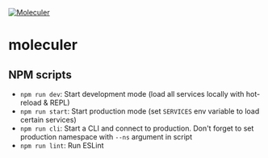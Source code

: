 [![Moleculer](https://badgen.net/badge/Powered%20by/Moleculer/0e83cd)](https://moleculer.services)

# moleculer

## NPM scripts

- `npm run dev`: Start development mode (load all services locally with hot-reload & REPL)
- `npm run start`: Start production mode (set `SERVICES` env variable to load certain services)
- `npm run cli`: Start a CLI and connect to production. Don't forget to set production namespace with `--ns` argument in script
- `npm run lint`: Run ESLint
